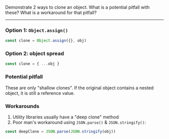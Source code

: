Demonstrate 2 ways to clone an object. What is a potential pitfall with these? What is a workaround for that pitfall?

---

### Option 1: `Object.assign()`

```js
const clone = Object.assign({}, obj)
```

### Option 2: object spread

```js
const clone = { ...obj }
```

### Potential pitfall
These are only "shallow clones". If the original object contains a nested object, it is still a reference value.

### Workarounds
1. Utility libraries usually have a "deep clone" method
2. Poor man's workaround using `JSON.parse()` & `JSON.stringify()`:

```js
const deepClone = JSON.parse(JSON.stringify(obj))
```
